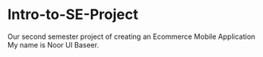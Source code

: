 # Intro-to-SE-Project
Our second semester project of creating an Ecommerce Mobile Application
My name is Noor Ul Baseer.
